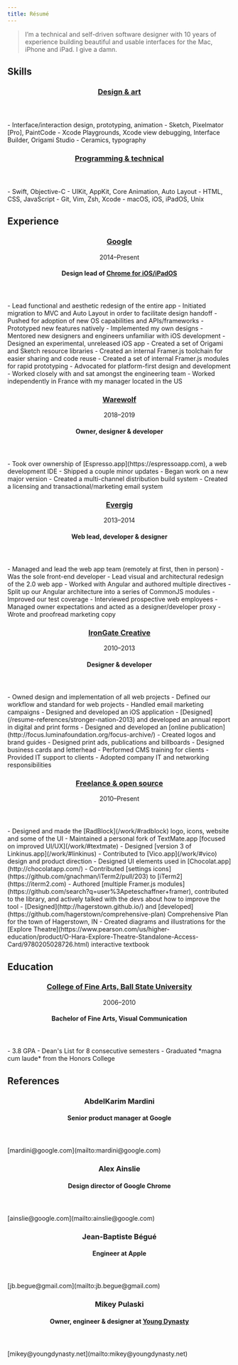 ```yaml
---
title: Résumé
---
```


> I’m a technical and self-driven software designer with 10 years of experience building beautiful and usable interfaces for the Mac, iPhone and iPad. I give a damn.

## Skills
<header id="design-and-art">
	<h3><a href="#design-and-art">Design & art</a></h3>
</header>
- Interface/interaction design, prototyping, animation
- Sketch, Pixelmator [Pro], PaintCode
- Xcode Playgrounds, Xcode view debugging, Interface Builder, Origami Studio
- Ceramics, typography

<header id="programming-and-technical">
	<h3><a href="#programming-and-technical">Programming & technical</a></h3>
</header>
- Swift, Objective-C
- UIKit, AppKit, Core Animation, Auto Layout
- HTML, CSS, JavaScript
- Git, Vim, Zsh, Xcode
- macOS, iOS, iPadOS, Unix

## Experience
<header id="google">
    <h3><a href="#google">Google</a></h3>
	<time datetime="P6Y">2014–Present</time>
	<h4>Design lead of <a href="/work/#chrome">Chrome for iOS/iPadOS</a></h4>
</header>
- Lead functional and aesthetic redesign of the entire app
- Initiated migration to MVC and Auto Layout in order to facilitate design handoff
- Pushed for adoption of new OS capabilities and APIs/frameworks
- Prototyped new features natively
- Implemented my own designs
- Mentored new designers and engineers unfamiliar with iOS development
- Designed an experimental, unreleased iOS app
- Created a set of Origami and Sketch resource libraries
- Created an internal Framer.js toolchain for easier sharing and code reuse
- Created a set of internal Framer.js modules for rapid prototyping
- Advocated for platform-first design and development
- Worked closely with and sat amongst the engineering team
- Worked independently in France with my manager located in the US

<header id="warewolf">
	<h3><a href="#warewolf">Warewolf</a></h3>
	<time datetime="P1Y">2018–2019</time>
	<h4>Owner, designer & developer</h4>
</header>
- Took over ownership of [Espresso.app](https://espressoapp.com), a web development IDE
- Shipped a couple minor updates
- Began work on a new major version
- Created a multi-channel distribution build system
- Created a licensing and transactional/marketing email system

<header id="evergig">
	<h3><a href="#evergig">Evergig</a></h3>
	<time datetime="P1Y">2013–2014</time>
	<h4>Web lead, developer & designer</h4>
</header>
- Managed and lead the web app team (remotely at first, then in person)
- Was the sole front-end developer
- Lead visual and architectural redesign of the 2.0 web app
- Worked with Angular and authored multiple directives
- Split up our Angular architecture into a series of CommonJS modules
- Improved our test coverage
- Interviewed prospective web employees
- Managed owner expectations and acted as a designer/developer proxy
- Wrote and proofread marketing copy

<header id="irongate-creative">
	<h3><a href="#irongate-creative">IronGate Creative</a></h3>
	<time datetime="P3Y">2010–2013</time>
	<h4>Designer & developer</h4>
</header>
- Owned design and implementation of all web projects
- Defined our workflow and standard for web projects
- Handled email marketing campaigns
- Designed and developed an iOS application
- [Designed](/resume-references/stronger-nation-2013) and developed an annual report in digital and print forms
- Designed and developed an [online publication](http://focus.luminafoundation.org/focus-archive/)
- Created logos and brand guides
- Designed print ads, publications and billboards
- Designed business cards and letterhead
- Performed CMS training for clients
- Provided IT support to clients
- Adopted company IT and networking responsibilities

<header id="freelance">
	<h3><a href="#freelance">Freelance & open source</a></h3>
	<time datetime="P10Y">2010–Present</time>
</header>
- Designed and made the [RadBlock](/work/#radblock) logo, icons, website and some of the UI
- Maintained a personal fork of TextMate.app [focused on improved UI/UX](/work/#textmate)
- Designed [version 3 of Linkinus.app](/work/#linkinus)
- Contributed to [Vico.app](/work/#vico) design and product direction
- Designed UI elements used in [Chocolat.app](http://chocolatapp.com/)
- Contributed [settings icons](https://github.com/gnachman/iTerm2/pull/203) to [iTerm2](https://iterm2.com)
- Authored [multiple Framer.js modules](https://github.com/search?q=user%3Apeteschaffner+framer), contributed to the library, and actively talked with the devs about how to improve the tool
- [Designed](http://hagerstown.github.io/) and [developed](https://github.com/hagerstown/comprehensive-plan) Comprehensive Plan for the town of Hagerstown, IN
- Created diagrams and illustrations for the [Explore Theatre](https://www.pearson.com/us/higher-education/product/O-Hara-Explore-Theatre-Standalone-Access-Card/9780205028726.html) interactive textbook

## Education
<header id="ball-state">
	<h3><a href="#ball-state">College of Fine Arts, Ball State University</a></h3>
	<time datetime="P4Y">2006–2010</time>
	<h4>Bachelor of Fine Arts, Visual Communication</h4>
</header>
- 3.8 GPA
- Dean's List for 8 consecutive semesters
- Graduated *magna cum laude* from the Honors College

## References
<header>
	<h3>AbdelKarim Mardini</h3>
	<h4>Senior product manager at Google</h4>
</header>
[mardini@google.com](mailto:mardini@google.com)

<header>
	<h3>Alex Ainslie</h3>
	<h4>Design director of Google Chrome</h4>
</header>
[ainslie@google.com](mailto:ainslie@google.com)

<header>
	<h3>Jean-Baptiste Bégué</h3>
	<h4>Engineer at Apple</h4>
</header>
[jb.begue@gmail.com](mailto:jb.begue@gmail.com)

<header>
	<h3>Mikey Pulaski</h3>
	<h4>Owner, engineer & designer at <a href="https://www.youngdynasty.net">Young Dynasty</a></h4>
</header>
[mikey@youngdynasty.net](mailto:mikey@youngdynasty.net)
